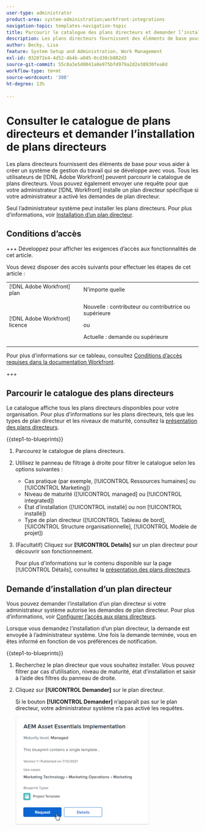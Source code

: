 ```yaml
---
user-type: administrator
product-area: system-administration;workfront-integrations
navigation-topic: templates-navigation-topic
title: Parcourir le catalogue des plans directeurs et demander l’installation des plans directeurs
description: Les plans directeurs fournissent des éléments de base pour vous aider à créer un système de gestion du travail qui se développe avec vous. Tous les utilisateurs de  [!DNL Adobe Workfront] peuvent parcourir le catalogue de plans directeurs. Vous pouvez également envoyer une requête pour que votre administrateur  [!DNL Workfront] installe un plan directeur spécifique si votre administrateur a activé les demandes de plan directeur.
author: Becky, Lisa
feature: System Setup and Administration, Work Management
exl-id: 932072e4-4d52-4b4b-a045-0cd38cb882d3
source-git-commit: 55c8a3e5d0041a0e975bfd979a2d2e38930fea8d
workflow-type: tm+mt
source-wordcount: '388'
ht-degree: 13%

---
```


# Consulter le catalogue de plans directeurs et demander l’installation de plans directeurs

Les plans directeurs fournissent des éléments de base pour vous aider à créer un système de gestion du travail qui se développe avec vous. Tous les utilisateurs de [!DNL Adobe Workfront] peuvent parcourir le catalogue de plans directeurs. Vous pouvez également envoyer une requête pour que votre administrateur [!DNL Workfront] installe un plan directeur spécifique si votre administrateur a activé les demandes de plan directeur.

Seul l’administrateur système peut installer les plans directeurs. Pour plus d’informations, voir [Installation d’un plan directeur](../../administration-and-setup/blueprints/blueprints-install.md).

## Conditions d’accès

+++ Développez pour afficher les exigences d’accès aux fonctionnalités de cet article.

Vous devez disposer des accès suivants pour effectuer les étapes de cet article :

<table style="table-layout:auto"> 
 <col> 
 <col> 
 <tbody> 
  <tr> 
   <td role="rowheader">[!DNL Adobe Workfront] plan</td> 
   <td>N’importe quelle</td> 
  </tr> 
  <tr> 
   <td role="rowheader">[!DNL Adobe Workfront] licence</td> 
   <td>
   <p>Nouvelle : contributeur ou contributrice ou supérieure</p>
   <p>ou</p>
   <p>Actuelle : demande ou supérieure</p></td> 
  </tr>
 </tbody> 
</table>

Pour plus d’informations sur ce tableau, consultez [Conditions d’accès requises dans la documentation Workfront](/help/quicksilver/administration-and-setup/add-users/access-levels-and-object-permissions/access-level-requirements-in-documentation.md).

+++

## Parcourir le catalogue des plans directeurs

Le catalogue affiche tous les plans directeurs disponibles pour votre organisation. Pour plus d’informations sur les plans directeurs, tels que les types de plan directeur et les niveaux de maturité, consultez la [présentation des plans directeurs](../../administration-and-setup/blueprints/blueprints-overview.md).

{{step1-to-blueprints}}

1. Parcourez le catalogue de plans directeurs.
1. Utilisez le panneau de filtrage à droite pour filtrer le catalogue selon les options suivantes :

   * Cas pratique (par exemple, [!UICONTROL Ressources humaines] ou [!UICONTROL Marketing])
   * Niveau de maturité ([!UICONTROL managed] ou [!UICONTROL integrated])
   * État d’installation ([!UICONTROL installé] ou non [!UICONTROL installé])
   * Type de plan directeur (<!--Custom Form, -->[!UICONTROL Tableau de bord], [!UICONTROL Structure organisationnelle], [!UICONTROL Modèle de projet]<!--, Request Queue, Setup Feature-->)

1. (Facultatif) Cliquez sur **[!UICONTROL Details]** sur un plan directeur pour découvrir son fonctionnement.

   Pour plus d&#39;informations sur le contenu disponible sur la page [!UICONTROL Détails], consultez la [présentation des plans directeurs](../../administration-and-setup/blueprints/blueprints-overview.md).

## Demande d’installation d’un plan directeur

Vous pouvez demander l’installation d’un plan directeur si votre administrateur système autorise les demandes de plan directeur. Pour plus d’informations, voir [Configurer l’accès aux plans directeurs](../../administration-and-setup/blueprints/configure-access-to-blueprints.md).

Lorsque vous demandez l’installation d’un plan directeur, la demande est envoyée à l’administrateur système. Une fois la demande terminée, vous en êtes informé en fonction de vos préférences de notification.

{{step1-to-blueprints}}

1. Recherchez le plan directeur que vous souhaitez installer. Vous pouvez filtrer par cas d’utilisation, niveau de maturité, état d’installation et saisir à l’aide des filtres du panneau de droite.
1. Cliquez sur **[!UICONTROL Demander]** sur le plan directeur.

   Si le bouton **[!UICONTROL Demander]** n’apparaît pas sur le plan directeur, votre administrateur système n’a pas activé les requêtes.

   ![Demander le plan directeur](assets/blueprints-non-admin-request-bp-350x283.png)
